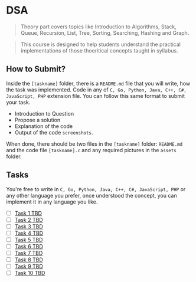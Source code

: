 # DSA

> Theory part covers topics like Introduction to Algorithms, Stack, Queue, Recursion, List, Tree, Sorting, Searching, Hashing and Graph.

> This course is designed to help students understand the practical implementations of those thoeritical concepts taught in syllabus.

## How to Submit?

Inside the `[taskname]` folder, there is a `README.md` file that you will write, how the task was implemented. Code in any of `C, Go, Python, Java, C++, C#, JavaScript, PHP` extension file. You can follow this same format to submit your task.

-   Introduction to Question
-   Propose a solution
-   Explanation of the code
-   Output of the code `screenshots`.

When done, there should be two files in the `[taskname]` folder: `README.md` and the code file `[taskname].c` and any required pictures in the `assets` folder.

## Tasks

You're free to write in `C, Go, Python, Java, C++, C#, JavaScript, PHP` or any other language you prefer, once understood the concept, you can implement it in any language you like.

-   [ ] [Task 1 TBD]()
-   [ ] [Task 2 TBD]()
-   [ ] [Task 3 TBD]()
-   [ ] [Task 4 TBD]()
-   [ ] [Task 5 TBD]()
-   [ ] [Task 6 TBD]()
-   [ ] [Task 7 TBD]()
-   [ ] [Task 8 TBD]()
-   [ ] [Task 9 TBD]()
-   [ ] [Task 10 TBD]()
